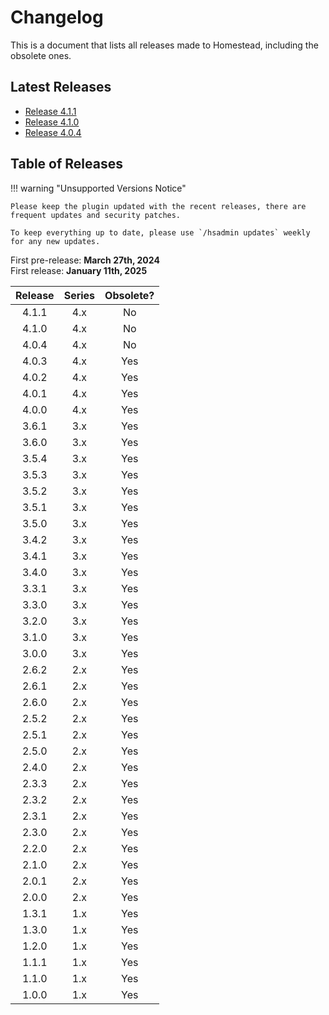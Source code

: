 # Changelog

This is a document that lists all releases made to Homestead, including the obsolete ones.

## Latest Releases

- [Release 4.1.1](https://www.spigotmc.org/resources/121873/update?update=615271)
- [Release 4.1.0](https://www.spigotmc.org/resources/121873/update?update=615109)
- [Release 4.0.4](https://www.spigotmc.org/resources/121873/update?update=612775)

## Table of Releases

!!! warning "Unsupported Versions Notice"

    Please keep the plugin updated with the recent releases, there are frequent updates and security patches.

    To keep everything up to date, please use `/hsadmin updates` weekly for any new updates.

First pre-release: **March 27th, 2024**<br>
First release: **January 11th, 2025**

| Release | Series | Obsolete? |
|:-------:| :----: | :-------: |
|  4.1.1  | 4.x    | No        |
|  4.1.0  | 4.x    | No        |
|  4.0.4  | 4.x    | No        |
|  4.0.3  | 4.x    | Yes       |
|  4.0.2  | 4.x    | Yes       |
|  4.0.1  | 4.x    | Yes       |
|  4.0.0  | 4.x    | Yes       |
|  3.6.1  | 3.x    | Yes       |
|  3.6.0  | 3.x    | Yes       |
|  3.5.4  | 3.x    | Yes       |
|  3.5.3  | 3.x    | Yes       |
|  3.5.2  | 3.x    | Yes       |
|  3.5.1  | 3.x    | Yes       |
|  3.5.0  | 3.x    | Yes       |
|  3.4.2  | 3.x    | Yes       |
|  3.4.1  | 3.x    | Yes       |
|  3.4.0  | 3.x    | Yes       |
|  3.3.1  | 3.x    | Yes       |
|  3.3.0  | 3.x    | Yes       |
|  3.2.0  | 3.x    | Yes       |
|  3.1.0  | 3.x    | Yes       |
|  3.0.0  | 3.x    | Yes       |
|  2.6.2  | 2.x    | Yes       |
|  2.6.1  | 2.x    | Yes       |
|  2.6.0  | 2.x    | Yes       |
|  2.5.2  | 2.x    | Yes       |
|  2.5.1  | 2.x    | Yes       |
|  2.5.0  | 2.x    | Yes       |
|  2.4.0  | 2.x    | Yes       |
|  2.3.3  | 2.x    | Yes       |
|  2.3.2  | 2.x    | Yes       |
|  2.3.1  | 2.x    | Yes       |
|  2.3.0  | 2.x    | Yes       |
|  2.2.0  | 2.x    | Yes       |
|  2.1.0  | 2.x    | Yes       |
|  2.0.1  | 2.x    | Yes       |
|  2.0.0  | 2.x    | Yes       |
|  1.3.1  | 1.x    | Yes       |
|  1.3.0  | 1.x    | Yes       |
|  1.2.0  | 1.x    | Yes       |
|  1.1.1  | 1.x    | Yes       |
|  1.1.0  | 1.x    | Yes       |
|  1.0.0  | 1.x    | Yes       |
